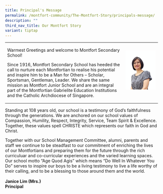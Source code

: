 ```yaml
---
title: Principal's Message
permalink: /montfort-community/The-Montfort-Story/principals-message/
description: ""
third_nav_title: Our Montfort Story
variant: tiptap
---
```

<table style="minWidth: 50px">
<colgroup>
<col>
<col>
</colgroup>
<tbody>
<tr>
<td rowspan="1" colspan="1">
<p>Warmest Greetings and welcome to Montfort Secondary School!</p>
<p></p>
<p>Since 1916, Montfort Secondary School has heeded the call to nurture each
Montfortian to realise his potential and inspire him to be a Man for Others
– Scholar, Sportsman, Gentleman, Leader. We share the same mission as Montfort
Junior School and are an integral part of the Montfortian Gabrielite Education
Institutions and the Catholic Archdiocese of Singapore.&nbsp;&nbsp;</p>
</td>
<td rowspan="1" colspan="1">
<div class="isomer-image-wrapper">
<img style="width: 100%" height="auto" width="100%" alt="" src="/images/WhatsApp_Image_2024_12_17_at_13_40_21.jpg">
</div>
<p></p>
</td>
</tr>
</tbody>
</table>
<p>Standing at 108 years old, our school is a testimony of God’s faithfulness
through the generations. We are anchored on our school values of Compassion,
Humility, Respect, Integrity, Service, Team Spirit &amp; Excellence. Together,
these values spell CHRISTE which represents our faith in God and Christ.</p>
<p>Together with our School Management Committee, alumni, parents and staff
we continue to be steadfast to our commitment of enriching the lives of
our Montfortians and preparing them for the future through the rich curriculuar
and co-curricular experiences and the varied learning spaces. Our school
motto “Age Quod Agis” which means “Do Well In Whatever You Do” serves to
inspire our boys to be a living testimony to live a life worthy of their
calling, and to be a blessing to those around them and the world.
<br>
<br><strong>Janice Lim (Mrs.)<br>Principal</strong>
</p>